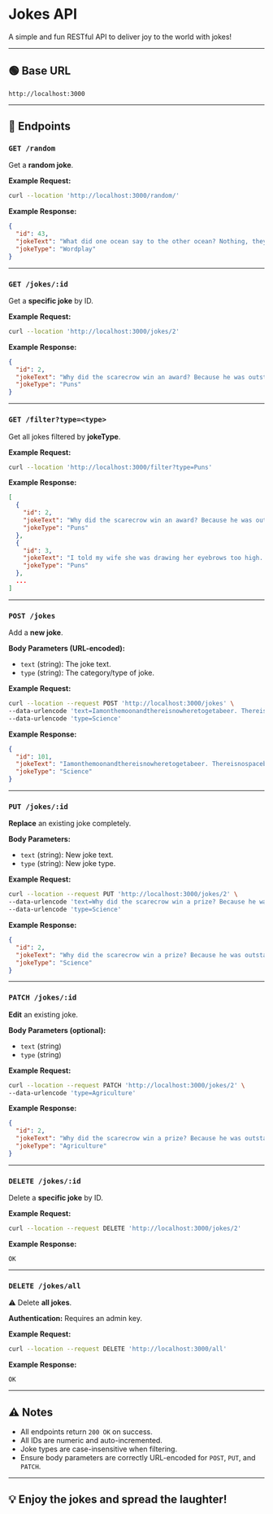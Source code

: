 # Jokes API

A simple and fun RESTful API to deliver joy to the world with jokes!

---

## 🟢 Base URL

```
http://localhost:3000
```

---

## 📖 Endpoints

### `GET /random`

Get a **random joke**.

**Example Request:**

```bash
curl --location 'http://localhost:3000/random/'
```

**Example Response:**

```json
{
  "id": 43,
  "jokeText": "What did one ocean say to the other ocean? Nothing, they just waved.",
  "jokeType": "Wordplay"
}
```

---

### `GET /jokes/:id`

Get a **specific joke** by ID.

**Example Request:**

```bash
curl --location 'http://localhost:3000/jokes/2'
```

**Example Response:**

```json
{
  "id": 2,
  "jokeText": "Why did the scarecrow win an award? Because he was outstanding in his field.",
  "jokeType": "Puns"
}
```

---

### `GET /filter?type=<type>`

Get all jokes filtered by **jokeType**.

**Example Request:**

```bash
curl --location 'http://localhost:3000/filter?type=Puns'
```

**Example Response:**

```json
[
  {
    "id": 2,
    "jokeText": "Why did the scarecrow win an award? Because he was outstanding in his field.",
    "jokeType": "Puns"
  },
  {
    "id": 3,
    "jokeText": "I told my wife she was drawing her eyebrows too high. She looked surprised.",
    "jokeType": "Puns"
  },
  ...
]
```

---

### `POST /jokes`

Add a **new joke**.

**Body Parameters (URL-encoded):**

- `text` (string): The joke text.
- `type` (string): The category/type of joke.

**Example Request:**

```bash
curl --location --request POST 'http://localhost:3000/jokes' \
--data-urlencode 'text=Iamonthemoonandthereisnowheretogetabeer. Thereisnospacebar.' \
--data-urlencode 'type=Science'
```

**Example Response:**

```json
{
  "id": 101,
  "jokeText": "Iamonthemoonandthereisnowheretogetabeer. Thereisnospacebar.",
  "jokeType": "Science"
}
```

---

### `PUT /jokes/:id`

**Replace** an existing joke completely.

**Body Parameters:**

- `text` (string): New joke text.
- `type` (string): New joke type.

**Example Request:**

```bash
curl --location --request PUT 'http://localhost:3000/jokes/2' \
--data-urlencode 'text=Why did the scarecrow win a prize? Because he was outstanding in his field.' \
--data-urlencode 'type=Science'
```

**Example Response:**

```json
{
  "id": 2,
  "jokeText": "Why did the scarecrow win a prize? Because he was outstanding in his field.",
  "jokeType": "Science"
}
```

---

### `PATCH /jokes/:id`

**Edit** an existing joke.

**Body Parameters (optional):**

- `text` (string)
- `type` (string)

**Example Request:**

```bash
curl --location --request PATCH 'http://localhost:3000/jokes/2' \
--data-urlencode 'type=Agriculture'
```

**Example Response:**

```json
{
  "id": 2,
  "jokeText": "Why did the scarecrow win a prize? Because he was outstanding in his field.",
  "jokeType": "Agriculture"
}
```

---

### `DELETE /jokes/:id`

Delete a **specific joke** by ID.

**Example Request:**

```bash
curl --location --request DELETE 'http://localhost:3000/jokes/2'
```

**Example Response:**

```text
OK
```

---

### `DELETE /jokes/all`

⚠️ Delete **all jokes**.

**Authentication:** Requires an admin key.

**Example Request:**

```bash
curl --location --request DELETE 'http://localhost:3000/all'
```

**Example Response:**

```text
OK
```

---

## ⚠️ Notes

- All endpoints return `200 OK` on success.
- All IDs are numeric and auto-incremented.
- Joke types are case-insensitive when filtering.
- Ensure body parameters are correctly URL-encoded for `POST`, `PUT`, and `PATCH`.

---

## 💡 Enjoy the jokes and spread the laughter!
